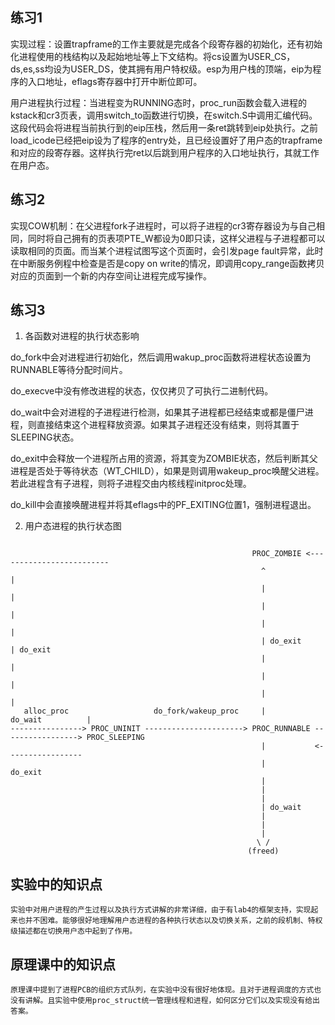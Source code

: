 ## 练习1

实现过程：设置trapframe的工作主要就是完成各个段寄存器的初始化，还有初始化进程使用的栈结构以及起始地址等上下文结构。将cs设置为USER_CS，ds,es,ss均设为USER_DS，使其拥有用户特权级。esp为用户栈的顶端，eip为程序的入口地址，eflags寄存器中打开中断位即可。

用户进程执行过程：当进程变为RUNNING态时，proc_run函数会载入进程的kstack和cr3页表，调用switch_to函数进行切换，在switch.S中调用汇编代码。这段代码会将进程当前执行到的eip压栈，然后用一条ret跳转到eip处执行。之前load_icode已经把eip设为了程序的entry处，且已经设置好了用户态的trapframe和对应的段寄存器。这样执行完ret以后跳到用户程序的入口地址执行，其就工作在用户态。

## 练习2

实现COW机制：在父进程fork子进程时，可以将子进程的cr3寄存器设为与自己相同，同时将自己拥有的页表项PTE_W都设为0即只读，这样父进程与子进程都可以读取相同的页面。而当某个进程试图写这个页面时，会引发page fault异常，此时在中断服务例程中检查是否是copy on write的情况，即调用copy_range函数拷贝对应的页面到一个新的内存空间让进程完成写操作。

## 练习3

1. 各函数对进程的执行状态影响

do_fork中会对进程进行初始化，然后调用wakup_proc函数将进程状态设置为RUNNABLE等待分配时间片。

do_execve中没有修改进程的状态，仅仅拷贝了可执行二进制代码。

do_wait中会对进程的子进程进行检测，如果其子进程都已经结束或都是僵尸进程，则直接结束这个进程释放资源。如果其子进程还没有结束，则将其置于SLEEPING状态。

do_exit中会释放一个进程所占用的资源，将其变为ZOMBIE状态，然后判断其父进程是否处于等待状态（WT_CHILD），如果是则调用wakeup_proc唤醒父进程。若此进程含有子进程，则将子进程交由内核线程initproc处理。

do_kill中会直接唤醒进程并将其eflags中的PF_EXITING位置1，强制进程退出。

2. 用户态进程的执行状态图
```

                                                      PROC_ZOMBIE <-------------------------
                                                        ^                                  |
                                                        |                                  | 
                                                        |                                  |
                                                        |                                  |
                                                        | do_exit                          | do_exit
                                                        |                                  |
                                                        |                                  |
                                                        |                                  |
   alloc_proc                   do_fork/wakeup_proc     |                 do_wait          |
----------------> PROC_UNINIT ----------------------> PROC_RUNNABLE -----------------> PROC_SLEEPING
                                                        |           <-----------------
                                                        |                 do_exit  
                                                        |
                                                        |
                                                        |
                                                        | do_wait
                                                        |
                                                        |
                                                        |
                                                       \ /
                                                     (freed)
```

## 实验中的知识点

```
实验中对用户进程的产生过程以及执行方式讲解的非常详细，由于有lab4的框架支持，实现起来也并不困难。能够很好地理解用户态进程的各种执行状态以及切换关系，之前的段机制、特权级描述都在切换用户态中起到了作用。
```

## 原理课中的知识点

```
原理课中提到了进程PCB的组织方式队列，在实验中没有很好地体现。且对于进程调度的方式也没有讲解。且实验中使用proc_struct统一管理线程和进程，如何区分它们以及实现没有给出答案。
```
